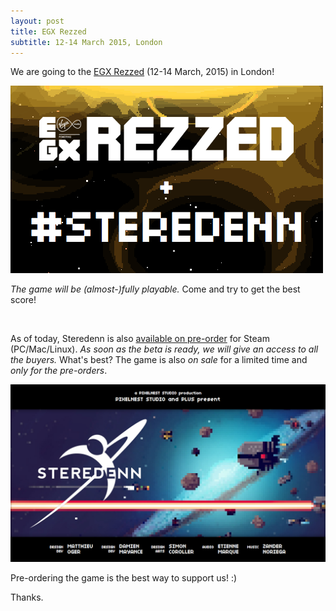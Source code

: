 ```yaml
---
layout: post
title: EGX Rezzed
subtitle: 12-14 March 2015, London
---
```


We are going to the [EGX Rezzed](http://www.egx.net/rezzed) (12-14 March, 2015) in London!

[ ![EGX][egx] ][EGX]

*The game will be (almost-)fully playable.* Come and try to get the best score!

<br />

As of today, Steredenn is also [available on pre-order](http://steredenn.pixelnest.io/#humble-widget) for Steam (PC/Mac/Linux). *As soon as the beta is ready, we will give an access to all the buyers.* What's best? The game is also *on sale* for a limited time and *only for the pre-orders*.

[ ![Steredenn][poster] ][poster]

Pre-ordering the game is the best way to support us! :)

Thanks.



[egx]: /work/steredenn/medias/egx01.png
[poster]: /work/steredenn/medias/poster.png
